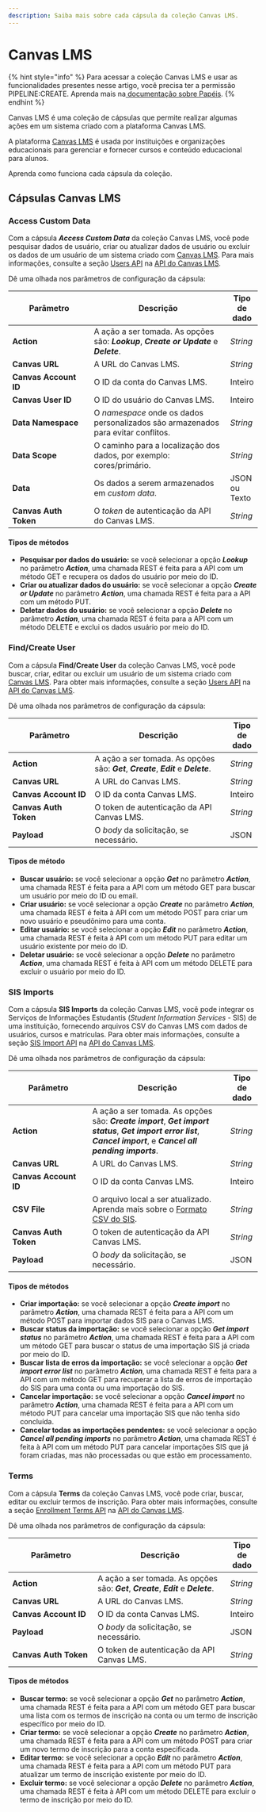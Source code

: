 ```yaml
---
description: Saiba mais sobre cada cápsula da coleção Canvas LMS.
---
```


# Canvas LMS

{% hint style="info" %}
Para acessar a coleção Canvas LMS e usar as funcionalidades presentes nesse artigo, você precisa ter a permissão PIPELINE:CREATE. Aprenda mais na[ documentação sobre Papéis](https://docs.digibee.com/documentation/v/pt-br/administration/new-access-control/papeis-do-controle-de-acesso).
{% endhint %}

Canvas LMS é uma coleção de cápsulas que permite realizar algumas ações em um sistema criado com a plataforma Canvas LMS.

A plataforma [Canvas LMS](https://www.instructure.com/) é usada por instituições e organizações educacionais para gerenciar e fornecer cursos e conteúdo educacional para alunos.

Aprenda como funciona cada cápsula da coleção.

## Cápsulas Canvas LMS

### Access Custom Data

Com a cápsula _**Access Custom Data**_ da coleção Canvas LMS, você pode pesquisar dados de usuário, criar ou atualizar dados de usuário ou excluir os dados de um usuário de um sistema criado com [Canvas LMS](http://instructure.com/pt-br/canvas). Para mais informações, consulte a seção [Users API](https://canvas.instructure.com/doc/api/users.html#method.custom\_data.set\_data) na [API do Canvas LMS](https://canvas.instructure.com/doc/api/).

Dê uma olhada nos parâmetros de configuração da cápsula:

<table><thead><tr><th width="200.66666666666669">Parâmetro</th><th width="393">Descrição</th><th>Tipo de dado</th></tr></thead><tbody><tr><td><strong>Action</strong></td><td>A ação a ser tomada. As opções são: <em><strong>Lookup</strong></em>, <em><strong>Create or Update</strong></em> e <em><strong>Delete</strong></em>.</td><td><em>String</em></td></tr><tr><td><strong>Canvas URL</strong></td><td>A URL do Canvas LMS.</td><td><em>String</em></td></tr><tr><td><strong>Canvas Account ID</strong></td><td>O ID da conta do Canvas LMS.</td><td>Inteiro</td></tr><tr><td><strong>Canvas User ID</strong></td><td>O ID do usuário do Canvas LMS.</td><td>Inteiro</td></tr><tr><td><strong>Data Namespace</strong></td><td>O <em>namespace</em> onde os dados personalizados são armazenados para evitar conflitos.</td><td><em>String</em></td></tr><tr><td><strong>Data Scope</strong></td><td>O caminho para a localização dos dados, por exemplo: cores/primário.</td><td><em>String</em></td></tr><tr><td><strong>Data</strong></td><td>Os dados a serem armazenados em <em>custom data</em>.</td><td>JSON ou Texto</td></tr><tr><td><strong>Canvas Auth Token</strong></td><td>O <em>token</em> de autenticação da API do Canvas LMS.</td><td><em>String</em></td></tr></tbody></table>

#### Tipos de métodos

* **Pesquisar por dados do usuário:** se você selecionar a opção _**Lookup**_ no parâmetro _**Action**_, uma chamada REST é feita para a API com um método GET e recupera os dados do usuário por meio do ID.
* **Criar ou atualizar dados do usuário:** se você selecionar a opção _**Create or Update**_ no parâmetro _**Action**_, uma chamada REST é feita para a API com um método PUT.
* **Deletar dados do usuário:** se você selecionar a opção _**Delete**_ no parâmetro _**Action**_, uma chamada REST é feita para a API com um método DELETE e exclui os dados usuário por meio do ID.

### Find/Create User

Com a cápsula **Find/Create User** da coleção Canvas LMS, você pode buscar, criar, editar ou excluir um usuário de um sistema criado com [Canvas LMS](http://instructure.com/pt-br/canvas). Para obter mais informações, consulte a seção [Users API](https://canvas.instructure.com/doc/api/users.html) na [API do Canvas LMS](https://canvas.instructure.com/doc/api/).

Dê uma olhada nos parâmetros de configuração da cápsula:

<table><thead><tr><th width="204.33333333333331">Parâmetro</th><th width="382">Descrição</th><th>Tipo de dado</th></tr></thead><tbody><tr><td><strong>Action</strong></td><td>A ação a ser tomada. As opções são: <em><strong>Get</strong></em>, <em><strong>Create</strong></em>, <em><strong>Edit</strong></em> e <em><strong>Delete</strong></em>.</td><td><em>String</em></td></tr><tr><td><strong>Canvas URL</strong></td><td>A URL do Canvas LMS.</td><td><em>String</em></td></tr><tr><td><strong>Canvas Account ID</strong></td><td>O ID da conta Canvas LMS.</td><td>Inteiro</td></tr><tr><td><strong>Canvas Auth Token</strong></td><td>O token de autenticação da API Canvas LMS.</td><td><em>String</em></td></tr><tr><td><strong>Payload</strong></td><td>O <em>body</em> da solicitação, se necessário.</td><td>JSON</td></tr></tbody></table>

#### Tipos de método

* **Buscar usuário:** se você selecionar a opção _**Get**_ no parâmetro _**Action**_, uma chamada REST é feita para a API com um método GET para buscar um usuário por meio do ID ou email.
* **Criar usuário:** se você selecionar a opção _**Create**_ no parâmetro _**Action**_, uma chamada REST é feita à API com um método POST para criar um novo usuário e pseudônimo para uma conta.
* **Editar usuário:** se você selecionar a opção _**Edit**_ no parâmetro _**Action**_, uma chamada REST é feita à API com um método PUT para editar um usuário existente por meio do ID.
* **Deletar usuário:** se você selecionar a opção _**Delete**_ no parâmetro _**Action**_, uma chamada REST é feita à API com um método DELETE para excluir o usuário por meio do ID.

### SIS Imports

Com a cápsula **SIS Imports** da coleção Canvas LMS, você pode integrar os Serviços de Informações Estudantis (_Student Information Services_ - SIS) de uma instituição, fornecendo arquivos CSV do Canvas LMS com dados de usuários, cursos e matrículas. Para obter mais informações, consulte a seção [SIS Import API](https://canvas.instructure.com/doc/api/sis\_imports.html) na [API do Canvas LMS](https://canvas.instructure.com/doc/api/).

Dê uma olhada nos parâmetros de configuração da cápsula:

<table><thead><tr><th width="200.33333333333331">Parâmetro</th><th width="402">Descrição</th><th>Tipo de dado</th></tr></thead><tbody><tr><td><strong>Action</strong></td><td>A ação a ser tomada. As opções são: <em><strong>Create import</strong></em>, <em><strong>Get import status</strong></em>, <em><strong>Get import error list</strong></em>, <em><strong>Cancel import</strong></em>, e <em><strong>Cancel all pending imports</strong></em>. </td><td><em>String</em></td></tr><tr><td><strong>Canvas URL</strong></td><td>A URL do Canvas LMS.</td><td><em>String</em></td></tr><tr><td><strong>Canvas Account ID</strong></td><td>O ID da conta Canvas LMS.</td><td>Inteiro</td></tr><tr><td><strong>CSV File</strong></td><td>O arquivo local a ser atualizado. Aprenda mais sobre o <a href="https://canvas.instructure.com/doc/api/file.sis_csv.html">Formato CSV do SIS</a>.</td><td><em>String</em></td></tr><tr><td><strong>Canvas Auth Token</strong></td><td>O token de autenticação da API Canvas LMS.</td><td><em>String</em></td></tr><tr><td><strong>Payload</strong></td><td>O <em>body</em> da solicitação, se necessário.</td><td>JSON</td></tr></tbody></table>

#### Tipos de métodos

* **Criar importação:** se você selecionar a opção _**Create import**_ no parâmetro _**Action**_, uma chamada REST é feita para a API com um método POST para importar dados SIS para o Canvas LMS.
* **Buscar status da importação:** se você selecionar a opção _**Get import status**_ no parâmetro _**Action**_, uma chamada REST é feita para a API com um método GET para buscar o status de uma importação SIS já criada por meio do ID.
* **Buscar lista de erros da importação:** se você selecionar a opção _**Get import error list**_ no parâmetro _**Action**_, uma chamada REST é feita para a API com um método GET para recuperar a lista de erros de importação do SIS para uma conta ou uma importação do SIS.
* **Cancelar importação:** se você selecionar a opção _**Cancel import**_ no parâmetro _**Action**_, uma chamada REST é feita para a API com um método PUT para cancelar uma importação SIS que não tenha sido concluída.
* **Cancelar todas as importações pendentes:** se você selecionar a opção _**Cancel all pending imports**_ no parâmetro _**Action**_, uma chamada REST é feita à API com um método PUT para cancelar importações SIS que já foram criadas, mas não processadas ou que estão em processamento.

### Terms

Com a cápsula **Terms** da coleção Canvas LMS, você pode criar, buscar, editar ou excluir termos de inscrição. Para obter mais informações, consulte a seção [Enrollment Terms API](https://canvas.instructure.com/doc/api/enrollment\_terms.html) na [API do Canvas LMS](https://canvas.instructure.com/doc/api/).

Dê uma olhada nos parâmetros de configuração da cápsula:

<table><thead><tr><th width="221.33333333333326">Parâmetro</th><th width="385">Descrição</th><th>Tipo de dado</th></tr></thead><tbody><tr><td><strong>Action</strong></td><td>A ação a ser tomada. As opções são: <em><strong>Get</strong></em>, <em><strong>Create</strong></em>, <em><strong>Edit</strong></em> e <em><strong>Delete</strong></em>.</td><td><em>String</em></td></tr><tr><td><strong>Canvas URL</strong></td><td>A URL do Canvas LMS.</td><td><em>String</em></td></tr><tr><td><strong>Canvas Account ID</strong></td><td>O ID da conta Canvas LMS.</td><td>Inteiro</td></tr><tr><td><strong>Payload</strong></td><td>O <em>body</em> da solicitação, se necessário.</td><td>JSON</td></tr><tr><td><strong>Canvas Auth Token</strong></td><td>O token de autenticação da API Canvas LMS.</td><td><em>String</em></td></tr></tbody></table>

#### Tipos de métodos

* **Buscar termo:** se você selecionar a opção _**Get**_ no parâmetro _**Action**_, uma chamada REST é feita para a API com um método GET para buscar uma lista com os termos de inscrição na conta ou um termo de inscrição específico por meio do ID.
* **Criar termo:** se você selecionar a opção _**Create**_ no parâmetro _**Action**_, uma chamada REST é feita para a API com um método POST para criar um novo termo de inscrição para a conta especificada.
* **Editar termo:** se você selecionar a opção _**Edit**_ no parâmetro _**Action**_, uma chamada REST é feita para a API com um método PUT para atualizar um termo de inscrição existente por meio do ID.
* **Excluir termo:** se você selecionar a opção _**Delete**_ no parâmetro _**Action**_, uma chamada REST é feita à API com um método DELETE para excluir o termo de inscrição por meio do ID.
